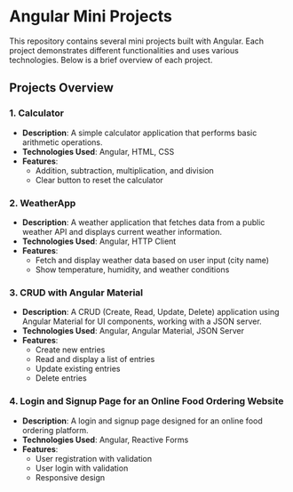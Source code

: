 # Angular Mini Projects

This repository contains several mini projects built with Angular. Each project demonstrates different functionalities and uses various technologies. Below is a brief overview of each project.

## Projects Overview

### 1. Calculator
- **Description**: A simple calculator application that performs basic arithmetic operations.
- **Technologies Used**: Angular, HTML, CSS
- **Features**:
  - Addition, subtraction, multiplication, and division
  - Clear button to reset the calculator

### 2. WeatherApp
- **Description**: A weather application that fetches data from a public weather API and displays current weather information.
- **Technologies Used**: Angular, HTTP Client
- **Features**:
  - Fetch and display weather data based on user input (city name)
  - Show temperature, humidity, and weather conditions

### 3. CRUD with Angular Material
- **Description**: A CRUD (Create, Read, Update, Delete) application using Angular Material for UI components, working with a JSON server.
- **Technologies Used**: Angular, Angular Material, JSON Server
- **Features**:
  - Create new entries
  - Read and display a list of entries
  - Update existing entries
  - Delete entries

### 4. Login and Signup Page for an Online Food Ordering Website
- **Description**: A login and signup page designed for an online food ordering platform.
- **Technologies Used**: Angular, Reactive Forms
- **Features**:
  - User registration with validation
  - User login with validation
  - Responsive design

